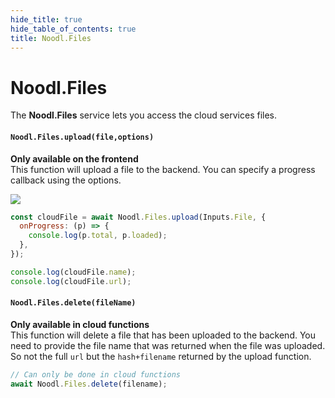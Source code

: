 ```yaml
---
hide_title: true
hide_table_of_contents: true
title: Noodl.Files
---
```


# Noodl.Files

The **Noodl.Files** service lets you access the cloud services files.

#### **`Noodl.Files.upload(file,options)`**  
**Only available on the frontend**  
This function will upload a file to the backend. You can specify a progress callback using the options.

<div className="ndl-image-with-background xl">

![](/javascript/reference/files/upload.png)

</div>

```javascript
const cloudFile = await Noodl.Files.upload(Inputs.File, {
  onProgress: (p) => {
    console.log(p.total, p.loaded);
  },
});

console.log(cloudFile.name);
console.log(cloudFile.url);
```

#### **`Noodl.Files.delete(fileName)`**  
**Only available in cloud functions**  
This function will delete a file that has been uploaded to the backend. You need to provide the file name that was returned when the file was uploaded. So not the full `url` but the `hash+filename` returned by the upload function.

```javascript
// Can only be done in cloud functions
await Noodl.Files.delete(filename);
```
